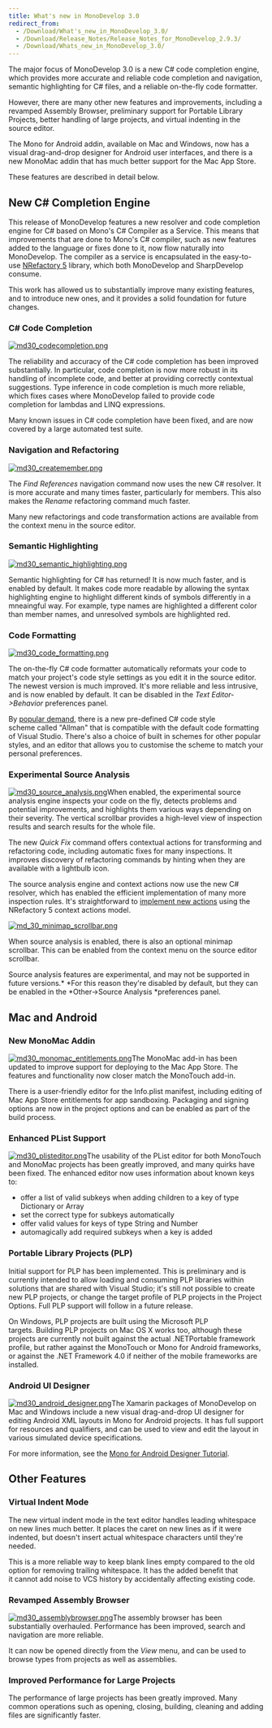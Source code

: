 ```yaml
---
title: What's new in MonoDevelop 3.0
redirect_from:
  - /Download/What's_new_in_MonoDevelop_3.0/
  - /Download/Release_Notes/Release_Notes_for_MonoDevelop_2.9.3/
  - /Download/Whats_new_in_MonoDevelop_3.0/
---
```


The major focus of MonoDevelop 3.0 is a new C# code completion engine, which provides more accurate and reliable code completion and navigation, semantic highlighting for C# files, and a reliable on-the-fly code formatter.

However, there are many other new features and improvements, including a revamped Assembly Browser, preliminary support for Portable Library Projects, better handling of large projects, and virtual indenting in the source editor.

The Mono for Android addin, available on Mac and Windows, now has a visual drag-and-drop designer for Android user interfaces, and there is a new MonoMac addin that has much better support for the Mac App Store.

These features are described in detail below.

New C# Completion Engine
-------------------------

This release of MonoDevelop features a new resolver and code completion engine for C# based on Mono's C# Compiler as a Service. This means that improvements that are done to Mono's C# compiler, such as new features added to the language or fixes done to it, now flow naturally into MonoDevelop. The compiler as a service is encapsulated in the easy-to-use [NRefactory 5](https://github.com/icsharpcode/NRefactory) library, which both MonoDevelop and SharpDevelop consume.

This work has allowed us to substantially improve many existing features, and to introduce new ones, and it provides a solid foundation for future changes.

### C# Code Completion

[![md30\_codecompletion.png](/images/374-md30_codecompletion.png)](/images/374-md30_codecompletion.png "md30_codecompletion.png")

The reliability and accuracy of the C# code completion has been improved substantially. In particular, code completion is now more robust in its handling of incomplete code, and better at providing correctly contextual suggestions. Type inference in code completion is much more reliable, which fixes cases where MonoDevelop failed to provide code completion for lambdas and LINQ expressions.

Many known issues in C# code completion have been fixed, and are now covered by a large automated test suite.

### Navigation and Refactoring

[![md30\_createmember.png](/images/375-md30_createmember.png)](/images/375-md30_createmember.png "md30_createmember.png")

The *Find References* navigation command now uses the new C# resolver. It is more accurate and many times faster, particularly for members. This also makes the *Rename* refactoring command much faster.

Many new refactorings and code transformation actions are available from the context menu in the source editor.

### Semantic Highlighting

[![md30\_semantic\_highlighting.png](/images/376-md30_semantic_highlighting.png)](/images/376-md30_semantic_highlighting.png "md30_semantic_highlighting.png")

Semantic highlighting for C# has returned! It is now much faster, and is enabled by default. It makes code more readable by allowing the syntax highlighting engine to highlight different kinds of symbols differently in a mneaingful way. For example, type names are highlighted a different color than member names, and unresolved symbols are highlighted red.

### Code Formatting

[![md30\_code\_formatting.png](/images/383-md30_code_formatting.png)](/images/383-md30_code_formatting.png "md30_code_formatting.png")

The on-the-fly C# code formatter automatically reformats your code to match your project's code style settings as you edit it in the source editor. The newest version is much improved. It's more reliable and less intrusive, and is now enabled by default. It can be disabled in the *Text Editor-\>Behavior* preferences panel.

By [popular demand](http://xamarin.uservoice.com/forums/144858-xamarin-suggestions/suggestions/2697145-code-formatting-exactly-like-in-visual-studio), there is a new pre-defined C# code style scheme called "Allman" that is compatible with the default code formatting of Visual Studio. There's also a choice of built in schemes for other popular styles, and an editor that allows you to customise the scheme to match your personal preferences.

### Experimental Source Analysis

[![md30\_source\_analysis.png](/images/377-md30_source_analysis.png)](/images/377-md30_source_analysis.png "md30_source_analysis.png")When enabled, the experimental source analysis engine inspects your code on the fly, detects problems and potential improvements, and highlights them various ways depending on their severity. The vertical scrollbar provides a high-level view of inspection results and search results for the whole file.

The new *Quick Fix* command offers contextual actions for transforming and refactoring code, including automatic fixes for many inspections. It improves discovery of refactoring commands by hinting when they are available with a lightbulb icon.

The source analysis engine and context actions now use the new C# resolver, which has enabled the efficient implementation of many more inspection rules. It's straightforward to [implement new actions](http://mikemdblog.blogspot.com/2012/03/how-to-write-context-action-using.html) using the NRefactory 5 context actions model.

[![md\_30\_minimap\_scrollbar.png](/images/378-md_30_minimap_scrollbar.png)](/images/378-md_30_minimap_scrollbar.png "md_30_minimap_scrollbar.png")

When source analysis is enabled, there is also an optional minimap scrollbar. This can be enabled from the context menu on the source editor scrollbar.

Source analysis features are experimental, and may not be supported in future versions.* *For this reason they're disabled by default, but they can be enabled in the *Other-\>Source Analysis *preferences panel.

Mac and Android
---------------

### New MonoMac Addin

[![md30\_monomac\_entitlements.png](/images/380-md30_monomac_entitlements.png)](/images/380-md30_monomac_entitlements.png "md30_monomac_entitlements.png")The MonoMac add-in has been updated to improve support for deploying to the Mac App Store. The features and functionality now closer match the MonoTouch add-in.

There is a user-friendly editor for the Info.plist manifest, including editing of Mac App Store entitlements for app sandboxing. Packaging and signing options are now in the project options and can be enabled as part of the build process.

### Enhanced PList Support

[![md30\_plisteditor.png](/images/379-md30_plisteditor.png)](/images/379-md30_plisteditor.png "md30_plisteditor.png")The usability of the PList editor for both MonoTouch and MonoMac projects has been greatly improved, and many quirks have been fixed. The enhanced editor now uses information about known keys to:

-   offer a list of valid subkeys when adding children to a key of type Dictionary or Array
-   set the correct type for subkeys automatically
-   offer valid values for keys of type String and Number
-   automagically add required subkeys when a key is added

### Portable Library Projects (PLP)

Initial support for PLP has been implemented. This is preliminary and is currently intended to allow loading and consuming PLP libraries within solutions that are shared with Visual Studio; it's still not possible to create new PLP projects, or change the target profile of PLP projects in the Project Options. Full PLP support will follow in a future release.

On Windows, PLP projects are built using the Microsoft PLP targets. Building PLP projects on Mac OS X works too, although these projects are currently not built against the actual .NETPortable framework profile, but rather against the MonoTouch or Mono for Android frameworks, or against the .NET Framework 4.0 if neither of the mobile frameworks are installed.

### Android UI Designer

[![md30\_android\_designer.png](/images/382-md30_android_designer.png)](/images/382-md30_android_designer.png "md30_android_designer.png")The Xamarin packages of MonoDevelop on Mac and Windows include a new visual drag-and-drop UI designer for editing Android XML layouts in Mono for Android projects. It has full support for resources and qualifiers, and can be used to view and edit the layout in various simulated device specifications.

For more information, see the [Mono for Android Designer Tutorial](http://docs.xamarin.com/android/tutorials/Designer_Overview).

Other Features
--------------

### Virtual Indent Mode

The new virtual indent mode in the text editor handles leading whitespace on new lines much better. It places the caret on new lines as if it were indented, but doesn't insert actual whitespace characters until they're needed.

This is a more reliable way to keep blank lines empty compared to the old option for removing trailing whitespace. It has the added benefit that it cannot add noise to VCS history by accidentally affecting existing code.

### Revamped Assembly Browser

[![md30\_assemblybrowser.png](/images/381-md30_assemblybrowser.png)](/images/381-md30_assemblybrowser.png "md30_assemblybrowser.png")The assembly browser has been substantially overhauled. Performance has been improved, search and navigation are more reliable.

It can now be opened directly from the *View* menu, and can be used to browse types from projects as well as assemblies.

### Improved Performance for Large Projects

The performance of large projects has been greatly improved. Many common operations such as opening, closing, building, cleaning and adding files are significantly faster.


